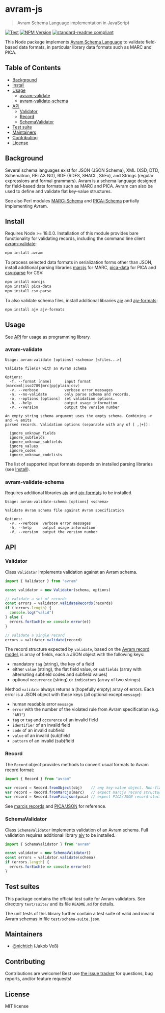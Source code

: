 # avram-js

> Avram Schema Language implementation in JavaScript

[![Test](https://github.com/gbv/avram-js/actions/workflows/test.yml/badge.svg?branch=dev)](https://github.com/gbv/avram-js/actions/workflows/test.yml)
[![NPM Version](http://img.shields.io/npm/v/avram.svg?style=flat)](https://www.npmjs.org/package/avram)
[![standard-readme compliant](https://img.shields.io/badge/readme%20style-standard-brightgreen.svg)](https://github.com/RichardLitt/standard-readme)

This Node package implements [Avram Schema Language](http://format.gbv.de/schema/avram/specification) to validate field-based data formats, in particular library data formats such as MARC and PICA.

## Table of Contents

- [Background](#background)
- [Install]
- [Usage](#usage)
  - [avram-validate]
  - [avram-validate-schema](#avram-validate-schema)
- [API]
  - [Validator](#validator)
  - [Record](#record)
  - [SchemaValidator](#schema-validator)
- [Test suite](#test-suite)
- [Maintainers](#maintainers)
- [Contributing](#contributing)
- [License](#license)

[Install]: #install
[avram-validate]: #avram-validate
[API]: #api

## Background

Several schema languages exist for JSON (JSON Schema), XML (XSD, DTD, Schematron, RELAX NG), RDF (RDFS, SHACL, ShEx), and Strings (regular expressions and formal grammars). Avram is a schema language designed for field-based data formats such as MARC and PICA. Avram can also be used to define and validate flat key-value structures.

See also Perl modules [MARC::Schema](https://metacpan.org/pod/MARC::Schema) and [PICA::Schema](https://metacpan.org/pod/PICA::Schema) partially implementing Avram.

## Install

Requires Node >= 18.0.0. Installation of this module provides bare functionality for validating records, including the command line client [avram-validate]:

~~~sh
npm install avram
~~~

To process selected data formats in serialization forms other than JSON, install additional parsing libraries [marcjs](https://www.npmjs.com/package/marcjs) for MARC, [pica-data](https://www.npmjs.com/package/marcjs) for PICA and [csv-parse](https://www.npmjs.com/package/csv-parse) for CSV:

~~~sh
npm install marcjs  
npm install pica-data
npm install csv-parse
~~~

To also validate schema files, install additional libraries [ajv] and [ajv-formats]:

[ajv]: https://www.npmjs.com/package/ajv
[ajv-formats]: https://www.npmjs.com/package/ajv-formats

~~~sh
npm install ajv ajv-formats
~~~

## Usage

See [API] for usage as programming library.

### avram-validate

~~~
Usage: avram-validate [options] <schema> [<files...>]

Validate file(s) with an Avram schema

Options:
  -f, --format [name]      input format (marcxml|iso2709|mrc|pp|plain|csv)
  -v, --verbose            verbose error messages
  -n, --no-validate        only parse schema and records.
  -o, --options [options]  set validation options.
  -h, --help               output usage information
  -V, --version            output the version number

An empty string schema argument uses the empty schema. Combining -n and -v emits
parsed records. Validation options (separable with any of [ ,|+]):

  ignore_unknown_fields
  ignore_subfields
  ignore_unknown_subfields
  ignore_values
  ignore_codes
  ignore_unknown_codelists
~~~

The list of supported input formats depends on installed parsing libraries (see [Install]).

### avram-validate-schema

Requires additional libraries [ajv] and [ajv-formats] to be installed.

~~~
Usage: avram-validate-schema [options] <schema>

Validate Avram schema file against Avram specification

Options:
  -v, --verbose  verbose error messages
  -h, --help     output usage information
  -V, --version  output the version number
~~~

## API

### Validator

Class `Validator` implements validation against an Avram schema.

~~~js
import { Validator } from "avram"

const validator = new Validator(schema, options)

// validate a set of records
const errors = validator.validateRecords(records)
if (!errors.length) {
  console.log("valid")
} else {
  errors.forEach(e => console.error(e))
}

// validate a single record
errors = validator.validate(record)
~~~

The record structure expected by `validate`, based on the [Avram record model](https://format.gbv.de/schema/avram/specification#records), is array of fields, each a JSON object with the following keys:

- mandatory `tag` (string), the key of a field
- either `value` (string), the flat field value, or `subfields` (array with alternating subfield codes and subfield values)
- optional `occurrence` (string) or `indicators` (array of two strings)

Method `validate` always returns a (hopefully empty) array of errors. Each error is a JSON object with these keys (all optional except `message`):

- human readable error `message`
- `error` with the number of the violated rule from Avram specification (e.g. `"AR1"`)
- `tag` or `tag` and `occurence` of an invalid field
- `identifier` of an invalid field
- `code` of an invalid subfield
- `value` of an invalid (sub)field 
- `pattern` of an invalid (sub)field

### Record

The `Record` object provides methods to convert usual formats to Avram record format:

~~~js
import { Record } from "avram"

var record = Record.fromObject(obj)    // any key-value object. Non-flat values are ignored.
var record = Record.fromMarcjs(marc)   // expect marcjs record structure
var record = Record.fromPicajson(pica) // expect PICA/JSON record stucture
~~~

See [marcjs records](https://github.com/fredericd/marcjs#record-class) and [PICA/JSON](http://format.gbv.de/pica/json) for reference.

### SchemaValidator

Class `SchemaValidator` implements validation of an Avram schema. Full validation requires additional library [ajv] to be installed.

~~~js
import { SchemaValidator } from "avram"

const validator = new SchemaValidator()
const errors = validator.validate(schema)
if (errors.length) {
  errors.forEach(e => console.error(e))
}
~~~

## Test suites

This package contains the official test suite for Avram validators. See directory `test/suite/` and its file `README.md` for details.

The unit tests of this library further contain a test suite of valid and invalid Avram schemas in file `test/schema-suite.json`.

## Maintainers

- [@nichtich](https://github.com/nichtich) (Jakob Voß)

## Contributing

Contributions are welcome! Best use [the issue tracker](https://github.com/gbv/avram-js/issues) for questions, bug reports, and/or feature requests!

## License

MIT license
